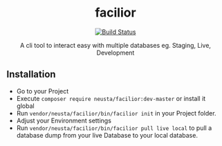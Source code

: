 <center>

# facilior

[![Build Status](https://travis-ci.org/nolotz/facilior.svg?branch=master)](https://travis-ci.org/nolotz/facilior)

A cli tool to interact easy with multiple databases eg. Staging, Live, Development

</center>

## Installation

  - Go to your Project
  - Execute `composer require neusta/facilior:dev-master` or install it global
  - Run `vendor/neusta/facilior/bin/facilior init` in your Project folder.
  - Adjust your Environment settings
  - Run `vendor/neusta/facilior/bin/facilior pull live local` to pull a database dump from your live Database to your local database.

  
  
  
